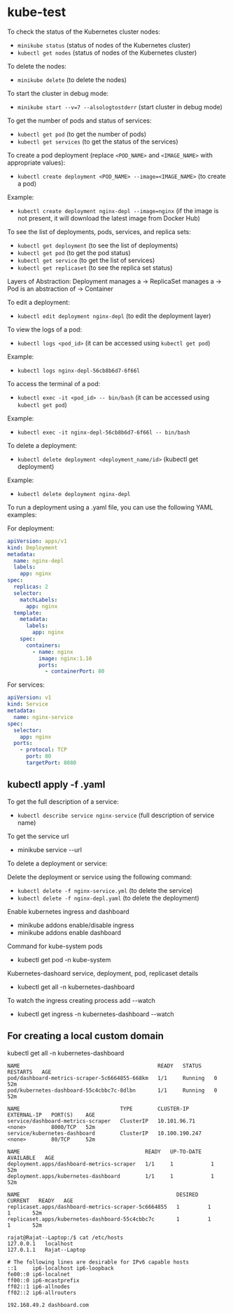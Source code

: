 # kube-test

To check the status of the Kubernetes cluster nodes:
- `minikube status` (status of nodes of the Kubernetes cluster)
- `kubectl get nodes` (status of nodes of the Kubernetes cluster)

To delete the nodes:
- `minikube delete` (to delete the nodes)

To start the cluster in debug mode:
- `minikube start --v=7 --alsologtostderr` (start cluster in debug mode)

To get the number of pods and status of services:
- `kubectl get pod` (to get the number of pods)
- `kubectl get services` (to get the status of the services)

To create a pod deployment (replace `<POD_NAME>` and `<IMAGE_NAME>` with appropriate values):
- `kubectl create deployment <POD_NAME> --image=<IMAGE_NAME>` (to create a pod)

Example:
- `kubectl create deployment nginx-depl --image=nginx` (if the image is not present, it will download the latest image from Docker Hub)

To see the list of deployments, pods, services, and replica sets:
- `kubectl get deployment` (to see the list of deployments)
- `kubectl get pod` (to get the pod status)
- `kubectl get service` (to get the list of services)
- `kubectl get replicaset` (to see the replica set status)

Layers of Abstraction:
Deployment manages a -> ReplicaSet manages a -> Pod is an abstraction of -> Container

To edit a deployment:
- `kubectl edit deployment nginx-depl` (to edit the deployment layer)

To view the logs of a pod:
- `kubectl logs <pod_id>` (it can be accessed using `kubectl get pod`)

Example:
- `kubectl logs nginx-depl-56cb8b6d7-6f66l`

To access the terminal of a pod:
- `kubectl exec -it <pod_id> -- bin/bash` (it can be accessed using `kubectl get pod`)

Example:
- `kubectl exec -it nginx-depl-56cb8b6d7-6f66l -- bin/bash`

To delete a deployment:
- `kubectl delete deployment <deployment_name/id>` (kubectl get deployment)

Example:
- `kubectl delete deployment nginx-depl`

To run a deployment using a .yaml file, you can use the following YAML examples:

For deployment:
```yaml
apiVersion: apps/v1
kind: Deployment
metadata:
  name: nginx-depl
  labels:
    app: nginx
spec:
  replicas: 2
  selector:
    matchLabels:
      app: nginx
  template:
    metadata:
      labels:
        app: nginx
    spec:
      containers:
        - name: nginx
          image: nginx:1.16
          ports:
            - containerPort: 80
```

For services:
```yaml
apiVersion: v1
kind: Service
metadata:
  name: nginx-service
spec:
  selector:
    app: nginx
  ports:
    - protocol: TCP
      port: 80
      targetPort: 8080
```

## kubectl apply -f <filename>.yaml

To get the full description of a service:
- `kubectl describe service nginx-service` (full description of service name)

To get the service url
- minikube service <service-name> --url

To delete a deployment or service:

Delete the deployment or service using the following command:
- `kubectl delete -f nginx-service.yml` (to delete the service)
- `kubectl delete -f nginx-depl.yaml` (to delete the deployment)

Enable kubernetes ingress and dashboard
- minikube addons enable/disable ingress
- minikube addons enable dashboard

Command for kube-system pods
- kubectl get pod -n kube-system

Kubernetes-dashoard service, deployment, pod, replicaset details
- kubectl get all -n kubernetes-dashboard

To watch the ingress creating process add --watch
- kubectl get ingress -n kubernetes-dashboard --watch

## For creating a local custom domain

kubectl get all -n kubernetes-dashboard
```
NAME                                            READY   STATUS    RESTARTS   AGE
pod/dashboard-metrics-scraper-5c6664855-668km   1/1     Running   0          52m
pod/kubernetes-dashboard-55c4cbbc7c-8dlbn       1/1     Running   0          52m

NAME                                TYPE        CLUSTER-IP       EXTERNAL-IP   PORT(S)    AGE
service/dashboard-metrics-scraper   ClusterIP   10.101.96.71     <none>        8000/TCP   52m
service/kubernetes-dashboard        ClusterIP   10.100.190.247   <none>        80/TCP     52m

NAME                                        READY   UP-TO-DATE   AVAILABLE   AGE
deployment.apps/dashboard-metrics-scraper   1/1     1            1           52m
deployment.apps/kubernetes-dashboard        1/1     1            1           52m

NAME                                                  DESIRED   CURRENT   READY   AGE
replicaset.apps/dashboard-metrics-scraper-5c6664855   1         1         1       52m
replicaset.apps/kubernetes-dashboard-55c4cbbc7c       1         1         1       52m
```

```
rajat@Rajat--Laptop:/$ cat /etc/hosts
127.0.0.1	localhost
127.0.1.1	Rajat--Laptop

# The following lines are desirable for IPv6 capable hosts
::1     ip6-localhost ip6-loopback
fe00::0 ip6-localnet
ff00::0 ip6-mcastprefix
ff02::1 ip6-allnodes
ff02::2 ip6-allrouters

192.168.49.2 dashboard.com
```

